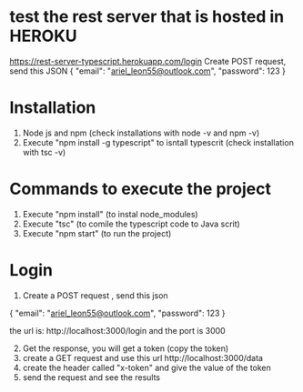 # test the rest server that is hosted in HEROKU
https://rest-server-typescript.herokuapp.com/login
Create POST request, send this JSON
{
    "email": "ariel_leon55@outlook.com",
    "password": 123
}


# Installation

1. Node js and npm (check installations with node -v and npm -v)
2. Execute "npm install -g typescript" to isntall typescrit (check installation with tsc -v)


# Commands to execute the project 

1. Execute "npm install" (to instal node_modules)
2. Execute "tsc" (to comile the typescript code to Java scrit)
3. Execute "npm start" (to run the project)

# Login 
1. Create a POST request , send this json

{
    "email": "ariel_leon55@outlook.com",
    "password": 123
}

the url is: http://localhost:3000/login    and the port is 3000

2. Get the response, you will get a token (copy the token) 
3. create a GET request and use this url http://localhost:3000/data
4. create the header called "x-token" and give the value of the token
5. send the request and see the results
